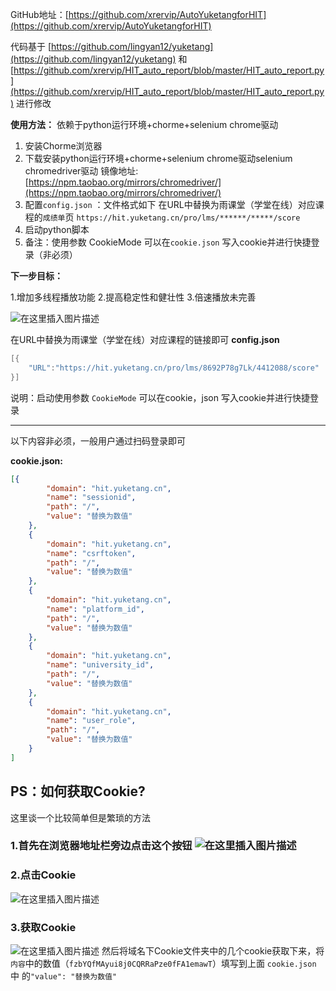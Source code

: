 GitHub地址：[https://github.com/xrervip/AutoYuketangforHIT](https://github.com/xrervip/AutoYuketangforHIT)


代码基于 [https://github.com/lingyan12/yuketang](https://github.com/lingyan12/yuketang) 和[https://github.com/xrervip/HIT_auto_report/blob/master/HIT_auto_report.py](https://github.com/xrervip/HIT_auto_report/blob/master/HIT_auto_report.py) 进行修改

**使用方法：**
依赖于python运行环境+chorme+selenium chrome驱动

 1. 安装Chorme浏览器
 2. 下载安装python运行环境+chorme+selenium chrome驱动selenium chromedriver驱动 镜像地址: [https://npm.taobao.org/mirrors/chromedriver/](https://npm.taobao.org/mirrors/chromedriver/)
 3. 配置`config.json`  ：文件格式如下 在URL中替换为雨课堂（学堂在线）对应课程的`成绩单`页  `https://hit.yuketang.cn/pro/lms/******/*****/score`
 4. 启动python脚本 
 5. 备注：使用参数 CookieMode 可以在`cookie.json` 写入cookie并进行快捷登录（非必须）

**下一步目标：**

1.增加多线程播放功能
2.提高稳定性和健壮性
3.倍速播放未完善

![在这里插入图片描述](https://img-blog.csdnimg.cn/20200925164844953.png?x-oss-process=image/watermark,type_ZmFuZ3poZW5naGVpdGk,shadow_10,text_aHR0cHM6Ly9ibG9nLmNzZG4ubmV0L0ZyYW5rbGluc19GYW4=,size_16,color_FFFFFF,t_70#pic_center)
  




在URL中替换为雨课堂（学堂在线）对应课程的链接即可
**config.json**

```c
[{
	"URL":"https://hit.yuketang.cn/pro/lms/8692P78g7Lk/4412088/score"
}]
```


说明：启动使用参数 `CookieMode` 可以在cookie，json 写入cookie并进行快捷登录

---
以下内容非必须，一般用户通过扫码登录即可


**cookie.json:**

```json
[{
		"domain": "hit.yuketang.cn",
		"name": "sessionid",
		"path": "/",
		"value": "替换为数值"
	},
	{
		"domain": "hit.yuketang.cn",
		"name": "csrftoken",
		"path": "/",
		"value": "替换为数值"
	},
	{
		"domain": "hit.yuketang.cn",
		"name": "platform_id",
		"path": "/",
		"value": "替换为数值"
	},
	{
		"domain": "hit.yuketang.cn",
		"name": "university_id",
		"path": "/",
		"value": "替换为数值"
	},
	{
		"domain": "hit.yuketang.cn",
		"name": "user_role",
		"path": "/",
		"value": "替换为数值"
	}
]
```
## PS：如何获取Cookie?
这里谈一个比较简单但是繁琐的方法
 ### 1.首先在浏览器地址栏旁边点击这个按钮 ![在这里插入图片描述](https://img-blog.csdnimg.cn/20200925171529155.png#pic_center)
### 2.点击Cookie
![在这里插入图片描述](https://img-blog.csdnimg.cn/20200925171658840.png?x-oss-process=image/watermark,type_ZmFuZ3poZW5naGVpdGk,shadow_10,text_aHR0cHM6Ly9ibG9nLmNzZG4ubmV0L0ZyYW5rbGluc19GYW4=,size_16,color_FFFFFF,t_70#pic_center)
### 3.获取Cookie
![在这里插入图片描述](https://img-blog.csdnimg.cn/20200925171727355.png?x-oss-process=image/watermark,type_ZmFuZ3poZW5naGVpdGk,shadow_10,text_aHR0cHM6Ly9ibG9nLmNzZG4ubmV0L0ZyYW5rbGluc19GYW4=,size_16,color_FFFFFF,t_70#pic_center)
然后将域名下Cookie文件夹中的几个cookie获取下来，将`内容`中的数值（`fzbYQfMAyui8j0CQRRaPze0fFA1emawT`）填写到上面 `cookie.json` 中 的`"value": "替换为数值"`



